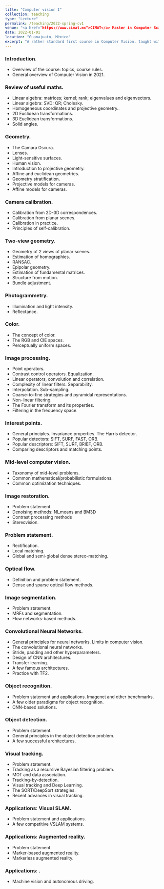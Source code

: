 ```yaml
---
title: "Computer vision I"
collection: teaching
type: "Lecture"
permalink: /teaching/2022-spring-cv1
venue: "<a href="https://www.cimat.mx">CIMAT</a> Master in Computer Science, CIMAT Master in Robotics, UG B.Sc. in Computational Mathematics"
date: 2022-01-01
location: "Guanajuato, México"
excerpt: "A rather standard first course in Computer Vision, taught with my colleague T. Batard."
---
```


### Introduction.

  * Overview of the course: topics, course rules.
  * General overview of Computer Vision in 2021.

### Review of useful maths.

  * Linear algebra: matrices; kernel; rank; eigenvalues and eigenvectors.
  * Linear algebra: SVD: QR; Cholesky.
  * Homogeneous coordinates and projective geometry..
  * 2D Euclidean transformations.
  * 3D Euclidean transformations.
  * Solid angles.

### Geometry.

  * The Camara Oscura.
  * Lenses.
  * Light-sensitive surfaces.
  * Human vision.
  * Introduction to projective geometry.
  * Affine and euclidean geometries.
  * Geometry stratification.
  * Projective models for cameras.
  * Affine models for cameras.

### Camera calibration.

  * Calibration from 2D-3D correspondences.
  * Calibration from planar scenes.
  * Calibration in practice.
  * Principles of self-calibration.

### Two-view geometry.

  * Geometry of 2 views of planar scenes.
  * Estimation of homographies.
  * RANSAC.
  * Epipolar geometry.
  * Estimation of fundamental matrices.
  * Structure from motion.
  * Bundle adjustment.

### Photogrammetry.

  * Illumination and light intensity.
  * Reflectance.

### Color.

  * The concept of color.
  * The RGB and CIE spaces.
  * Perceptually uniform spaces.

### Image processing.

  * Point operators.
  * Contrast control operators. Equalization.
  * Linear operators, convolution and correlation.
  * Complexity of linear filters. Separability.
  * Interpolation. Sub-sampling.
  * Coarse-to-fine strategies and pyramidal representations.
  * Non-linear filtering.
  * The Fourier transform and its properties.
  * Filtering in the frequency space.

### Interest points.

  * General principles. Invariance properties. The Harris detector.
  * Popular detectors: SIFT, SURF, FAST, ORB.
  * Popular descriptors: SIFT, SURF, BRIEF, ORB.
  * Comparing descriptors and matching points.

### Mid-level computer vision.

  * Taxonomy of mid-level problems.
  * Common mathematical/probabilistic formulations.
  * Common optimization techniques.

### Image restoration.

  * Problem statement.
  * Denoising methods: Nl_means and BM3D
  * Contrast processing methods
  * Stereovision.

### Problem statement.

  * Rectification.
  * Local matching.
  * Global and semi-global dense stereo-matching.

### Optical flow.

  * Definition and problem statement.
  * Dense and sparse optical flow methods.

### Image segmentation.

  * Problem statement.
  * MRFs and segmentation.
  * Flow networks-based methods.

### Convolutional Neural Networks.

  * General principles for neural networks. Limits in computer vision.
  * The convolutional neural networks.
  * Stride, padding and other hyperparameters.
  * Design of CNN architectures.
  * Transfer learning.
  * A few famous architectures.
  * Practice with TF2.

### Object recognition.

  * Problem statement and applications. Imagenet and other benchmarks.
  * A few older paradigms for object recognition.
  * CNN-based solutions.

### Object detection.

  * Problem statement.
  * General principles in the object detection problem.
  * A few successful architectures.

### Visual tracking.

  * Problem statement.
  * Tracking as a recursive Bayesian filtering problem.
  * MOT and data association.
  * Tracking-by-detection.
  * Visual tracking and Deep Learning.
  * The SORT/DeepSort strategies.
  * Recent advances in visual tracking.


### Applications: Visual SLAM.

  * Problem statement and applications.
  * A few competitive VSLAM systems.

### Applications: Augmented reality.

  * Problem statement.
  * Marker-based augmented reality.
  * Markerless augmented reality.

### Applications: .

  * Machine vision and autonomous driving.
